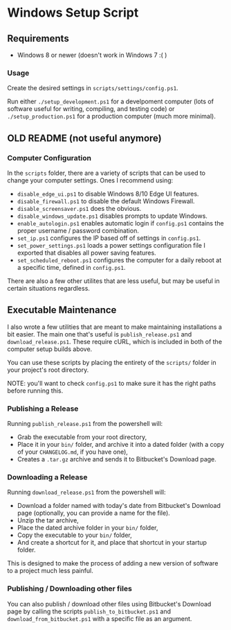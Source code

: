 # Windows Setup Script

## Requirements
* Windows 8 or newer (doesn't work in Windows 7 :( )

### Usage
Create the desired settings in `scripts/settings/config.ps1`.

Run either `./setup_development.ps1` for a develpoment computer (lots of software useful for writing, compiling, and testing code) or `./setup_production.ps1` for a production computer (much more minimal).

## OLD README (not useful anymore)

### Computer Configuration
In the `scripts` folder, there are a variety of scripts that can be used to change your computer settings.  Ones I recommend using:

* `disable_edge_ui.ps1` to disable Windows 8/10 Edge UI features.
* `disable_firewall.ps1` to disable the default Windows Firewall.
* `disable_screensaver.ps1` does the obvious.
* `disable_windows_update.ps1` disables prompts to update Windows.
* `enable_autologin.ps1` enables automatic login if `config.ps1` contains the proper username / password combination.
* `set_ip.ps1` configures the IP based off of settings in `config.ps1`.
* `set_power_settings.ps1` loads a power settings configuration file I exported that disables all power saving features.
* `set_scheduled_reboot.ps1` configures the computer for a daily reboot at a specific time, defined in `config.ps1`.

There are also a few other utilites that are less useful, but may be useful in certain situations regardless.

## Executable Maintenance
I also wrote a few utilities that are meant to make maintaining installations a bit easier.  The main one that's useful is `publish_release.ps1` and `download_release.ps1`.  These require cURL, which is included in both of the computer setup builds above.

You can use these scripts by placing the entirety of the `scripts/` folder in your project's root directory.

NOTE: you'll want to check `config.ps1` to make sure it has the right paths before running this.

### Publishing a Release
Running `publish_release.ps1` from the powershell will:

* Grab the executable from your root directory,
* Place it in your `bin/` folder, and archive it into a dated folder (with a copy of your `CHANGELOG.md`, if you have one),
* Creates a `.tar.gz` archive and sends it to Bitbucket's Download page.

### Downloading a Release
Running `download_release.ps1` from the powershell will:

* Download a folder named with today's date from Bitbucket's Download page (optionally, you can provide a name for the file).
* Unzip the tar archive,
* Place the dated archive folder in your `bin/` folder,
* Copy the executable to your `bin/` folder,
* And create a shortcut for it, and place that shortcut in your startup folder.

This is designed to make the process of adding a new version of software to a project much less painful.

### Publishing / Downloading other files
You can also publish / download other files using Bitbucket's Download page by calling the scripts `publish_to_bitbucket.ps1` and `download_from_bitbucket.ps1` with a specific file as an argument.